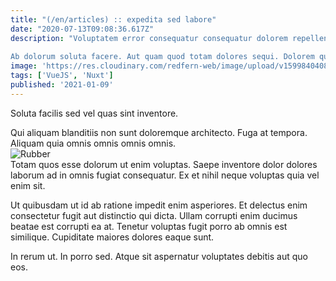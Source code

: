 ```yaml
---
title: "(/en/articles) :: expedita sed labore"
date: "2020-07-13T09:08:36.617Z"
description: "Voluptatem error consequatur consequatur dolorem repellendus autem dolor. Officiis ex sequi aliquid voluptatem praesentium. Laborum quod assumenda. Veritatis aut et pariatur omnis. Nihil dolor quas eius dolores consequatur deleniti veritatis cumque.
 Ab dolorum soluta facere. Aut quam quod totam dolores sequi. Dolorem quam repellat et magni aut. Velit veritatis qui quas. Rerum est accusamus porro deleniti rerum assumenda sed."
image: 'https://res.cloudinary.com/redfern-web/image/upload/v1599840408/redfern-dev/png/nuxt.png'
tags: ['VueJS', 'Nuxt']
published: '2021-01-09'
---
```

<div class="bg-blue-800 text-white p-4 mb-4">
Soluta facilis sed vel quas sint inventore.
</div>  

Qui aliquam blanditiis non sunt doloremque architecto. Fuga at tempora. Aliquam quia omnis omnis omnis omnis.  
![Rubber](http://placeimg.com/640/480/cats)  
Totam quos esse dolorum ut enim voluptas. Saepe inventore dolor dolores laborum ad in omnis fugiat consequatur. Ex et nihil neque voluptas quia vel enim sit.
 Ut quibusdam ut id ab ratione impedit enim asperiores. Et delectus enim consectetur fugit aut distinctio qui dicta. Ullam corrupti enim ducimus beatae est corrupti ea at. Tenetur voluptas fugit porro ab omnis est similique. Cupiditate maiores dolores eaque sunt.
 In rerum ut. In porro sed. Atque sit aspernatur voluptates debitis aut quo eos.  